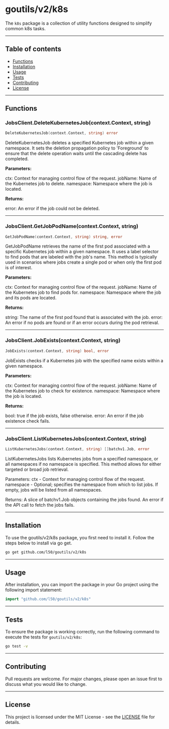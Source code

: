 # goutils/v2/k8s

The `k8s` package is a collection of utility functions
designed to simplify common k8s tasks.

---

## Table of contents

- [Functions](#functions)
- [Installation](#installation)
- [Usage](#usage)
- [Tests](#tests)
- [Contributing](#contributing)
- [License](#license)

---

## Functions

### JobsClient.DeleteKubernetesJob(context.Context, string)

```go
DeleteKubernetesJob(context.Context, string) error
```

DeleteKubernetesJob deletes a specified Kubernetes job within
a given namespace. It sets the deletion propagation policy
to 'Foreground' to ensure that the delete operation waits
until the cascading delete has completed.

**Parameters:**

ctx: Context for managing control flow of the request.
jobName: Name of the Kubernetes job to delete.
namespace: Namespace where the job is located.

**Returns:**

error: An error if the job could not be deleted.

---

### JobsClient.GetJobPodName(context.Context, string)

```go
GetJobPodName(context.Context, string) string, error
```

GetJobPodName retrieves the name of the first pod associated with a specific Kubernetes job
within a given namespace. It uses a label selector to find pods that are labeled with
the job's name. This method is typically used in scenarios where jobs create a single pod or
when only the first pod is of interest.

**Parameters:**

ctx: Context for managing control flow of the request.
jobName: Name of the Kubernetes job to find pods for.
namespace: Namespace where the job and its pods are located.

**Returns:**

string: The name of the first pod found that is associated with the job.
error: An error if no pods are found or if an error occurs during the pod retrieval.

---

### JobsClient.JobExists(context.Context, string)

```go
JobExists(context.Context, string) bool, error
```

JobExists checks if a Kubernetes job with the specified name exists within a given namespace.

**Parameters:**

ctx: Context for managing control flow of the request.
jobName: Name of the Kubernetes job to check for existence.
namespace: Namespace where the job is located.

**Returns:**

bool: true if the job exists, false otherwise.
error: An error if the job existence check fails.

---

### JobsClient.ListKubernetesJobs(context.Context, string)

```go
ListKubernetesJobs(context.Context, string) []batchv1.Job, error
```

ListKubernetesJobs lists Kubernetes jobs from a specified namespace, or all namespaces
if no namespace is specified. This method allows for either targeted or broad job retrieval.

Parameters:
ctx - Context for managing control flow of the request.
namespace - Optional; specifies the namespace from which to list jobs. If empty, jobs will be listed from all namespaces.

Returns:
A slice of batchv1.Job objects containing the jobs found.
An error if the API call to fetch the jobs fails.

---

## Installation

To use the goutils/v2/k8s package, you first need to install it.
Follow the steps below to install via go get.

```bash
go get github.com/l50/goutils/v2/k8s
```

---

## Usage

After installation, you can import the package in your Go project
using the following import statement:

```go
import "github.com/l50/goutils/v2/k8s"
```

---

## Tests

To ensure the package is working correctly, run the following
command to execute the tests for `goutils/v2/k8s`:

```bash
go test -v
```

---

## Contributing

Pull requests are welcome. For major changes,
please open an issue first to discuss what
you would like to change.

---

## License

This project is licensed under the MIT
License - see the [LICENSE](../LICENSE)
file for details.
